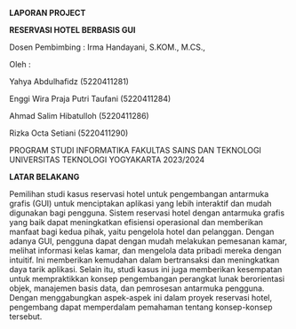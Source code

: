 **LAPORAN PROJECT**

**RESERVASI HOTEL BERBASIS GUI**

Dosen Pembimbing : Irma Handayani, S.KOM., M.CS.,

Oleh :

Yahya Abdulhafidz (5220411281)

Enggi Wira Praja Putri Taufani (5220411284)

Ahmad Salim Hibatulloh (5220411286)

Rizka Octa Setiani (5220411290)

PROGRAM STUDI INFORMATIKA
FAKULTAS SAINS DAN TEKNOLOGI
UNIVERSITAS TEKNOLOGI YOGYAKARTA 2023/2024

**LATAR BELAKANG**

Pemilihan studi kasus reservasi hotel untuk pengembangan antarmuka grafis (GUI) untuk menciptakan aplikasi yang lebih interaktif dan mudah digunakan bagi pengguna. 
Sistem reservasi hotel dengan antarmuka grafis yang baik dapat meningkatkan efisiensi operasional dan memberikan manfaat bagi kedua pihak, yaitu pengelola hotel dan pelanggan. Dengan adanya GUI, pengguna dapat dengan mudah melakukan pemesanan kamar, melihat informasi kelas kamar, dan mengelola data pribadi mereka dengan intuitif. Ini memberikan kemudahan dalam bertransaksi dan meningkatkan daya tarik aplikasi.
Selain itu, studi kasus ini juga memberikan kesempatan untuk mempraktikkan konsep pengembangan perangkat lunak berorientasi objek, manajemen basis data, dan pemrosesan antarmuka pengguna. Dengan menggabungkan aspek-aspek ini dalam proyek reservasi hotel, pengembang dapat memperdalam pemahaman  tentang konsep-konsep tersebut.
